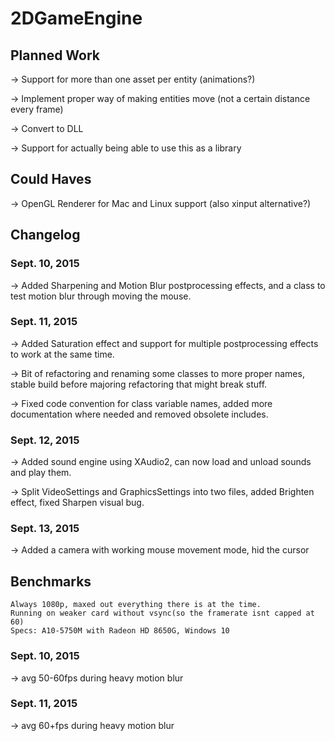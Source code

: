 # 2DGameEngine

## Planned Work

-> Support for more than one asset per entity (animations?)

-> Implement proper way of making entities move (not a certain distance every frame)

-> Convert to DLL

-> Support for actually being able to use this as a library


## Could Haves

-> OpenGL Renderer for Mac and Linux support (also xinput alternative?)


## Changelog

### Sept. 10, 2015

-> Added Sharpening and Motion Blur postprocessing effects, and a class to test motion blur through moving the mouse.


### Sept. 11, 2015

-> Added Saturation effect and support for multiple postprocessing effects to work at the same time.

-> Bit of refactoring and renaming some classes to more proper names, stable build before majoring refactoring that might break stuff.

-> Fixed code convention for class variable names, added more documentation where needed and removed obsolete includes.


### Sept. 12, 2015

-> Added sound engine using XAudio2, can now load and unload sounds and play them.

-> Split VideoSettings and GraphicsSettings into two files, added Brighten effect, fixed Sharpen visual bug.


### Sept. 13, 2015

-> Added a camera with working mouse movement mode, hid the cursor


## Benchmarks

	Always 1080p, maxed out everything there is at the time.
	Running on weaker card without vsync(so the framerate isnt capped at 60)
	Specs: A10-5750M with Radeon HD 8650G, Windows 10

### Sept. 10, 2015

-> avg 50-60fps during heavy motion blur


### Sept. 11, 2015

-> avg 60+fps during heavy motion blur